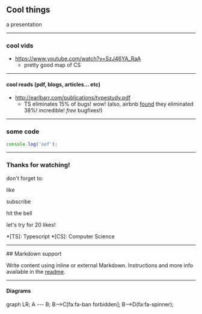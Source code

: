 <!-- Cool
: of or at a fairly low temperature.
: more on this in the footnote[^cool]
[^cool]: Cool things are cold to the touch.

---
 -->

## Cool things
a presentation

---

### cool vids
- https://www.youtube.com/watch?v=SzJ46YA_RaA
    - pretty good map of CS

---

<!-- 
## also cool vids, but not quite as cool
 -->

#### cool reads (pdf, blogs, articles... etc)
- http://earlbarr.com/publications/typestudy.pdf
    - TS eliminates 15% of bugs! wow! (also, airbnb [found](https://www.youtube.com/watch?v=P-J9Eg7hJwE) they eliminated 38%! incredible! _free_ bugfixes!)

---

### some code

```js
console.log('oof');
```

---

### Thanks for watching!

<p class="fragment">don't forget to:</p>
<p class="fragment"> like </p>
<p class="fragment"> subscribe </p>
<p class="fragment"> hit the bell </p>
<p class="fragment"> let's try for 20 likes! </p>

*[TS]: Typescript
*[CS]: Computer Science

<!-- ~test~
~~test~~

test^squared^
test~squbbed~
 -->

 ---
 
 <section data-markdown>
  ## Markdown support

  Write content using inline or external Markdown.
  Instructions and more info available in the [readme](https://github.com/hakimel/reveal.js#markdown).
</section>

---

#### Diagrams
<div class="mermaid">
  graph LR;
      A --- B;
      B-->C[fa:fa-ban forbidden];
      B-->D(fa:fa-spinner);
</div>
